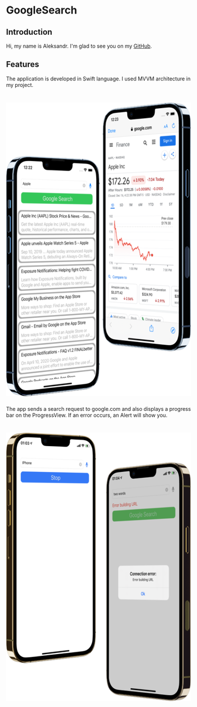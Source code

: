 # GoogleSearch

## Introduction

Hi, my name is Aleksandr. I'm glad to see you on my [GitHub](https://github.com/AleksandrBasov?tab=repositories).

## Features

The application is developed in Swift language. I used MVVM architecture in my project.

<h1 align="center">
<img src="Image/Image1.png" alt="icon">
</h1>

The app sends a search request to google.com and also displays a progress bar on the ProgressView. If an error occurs, an Alert will show you.

<h1 align="center">
<img src="Image/Image2.png" alt="icon">

